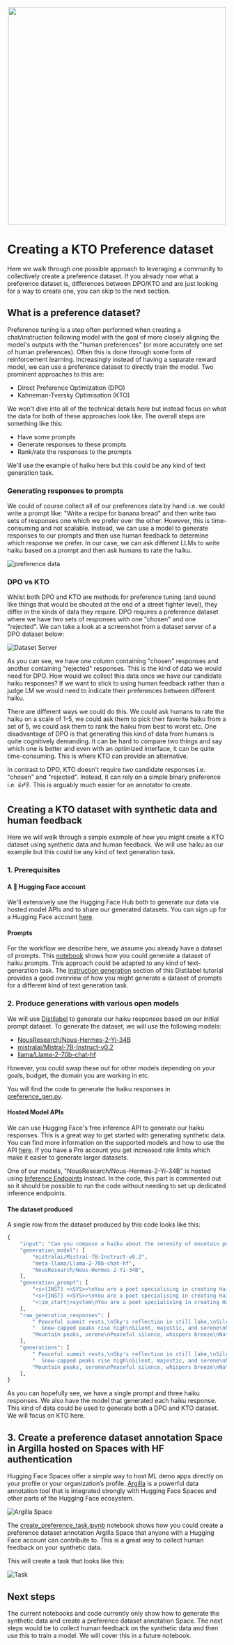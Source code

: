 <p align="center">
  <img src="kto-preference/assets/b822ac33-a10e-4da7-a36a-682b96d1fe0e.webp" width="500px"/>
</p>

# Creating a KTO Preference dataset

Here we walk through one possible approach to leveraging a community to collectively create a preference dataset. If you already now what a preference dataset is, differences between DPO/KTO and are just looking for a way to create one, you can skip to the next section.

## What is a preference dataset?

Preference tuning is a step often performed when creating a chat/instruction following model with the goal of more closely aligning the model's outputs with the "human preferences" (or more accurately one set of human preferences). Often this is done through some form of reinforcement learning. Increasingly instead of having a separate reward model, we can use a preference dataset to directly train the model. Two prominent approaches to this are:

- Direct Preference Optimization (DPO)
- Kahneman-Tversky Optimisation (KTO)

We won't dive into all of the technical details here but instead focus on what the data for both of these approaches look like. The overall steps are something like this:

- Have some prompts
- Generate responses to these prompts
- Rank/rate the responses to the prompts

We'll use the example of haiku here but this could be any kind of text generation task.

### Generating responses to prompts

We could of course collect all of our preferences data by hand i.e. we could write a prompt like: "Write a recipe for banana bread" and then write two sets of responses one which we prefer over the other. However, this is time-consuming and not scalable. Instead, we can use a model to generate responses to our prompts and then use human feedback to determine which response we prefer. In our case, we can ask different LLMs to write haiku based on a prompt and then ask humans to rate the haiku.

![preference data](assets/dpo.png)

### DPO vs KTO

Whilst both DPO and KTO are methods for preference tuning (and sound like things that would be shouted at the end of a street fighter level), they differ in the kinds of data they require. DPO requires a preference dataset where we have two sets of responses with one "chosen" and one "rejected". We can take a look at a screenshot from a dataset server of a DPO dataset below:

![Dataset Server](assets/viewer.png)

As you can see, we have one column containing "chosen" responses and another containing "rejected" responses. This is the kind of data we would need for DPO. How would we collect this data once we have our candidate haiku responses? If we want to stick to using human feedback rather than a judge LM we would need to indicate their preferences between different haiku.

There are different ways we could do this. We could ask humans to rate the haiku on a scale of 1-5, we could ask them to pick their favorite haiku from a set of 5, we could ask them to rank the haiku from best to worst etc. One disadvantage of DPO is that generating this kind of data from humans is quite cognitively demanding. It can be hard to compare two things and say which one is better and even with an optimized interface, it can be quite time-consuming. This is where KTO can provide an alternative.

In contrast to DPO, KTO doesn't require two candidate responses i.e. "chosen" and "rejected". Instead, it can rely on a simple binary preference i.e. 👍👎. This is arguably much easier for an annotator to create.

## Creating a KTO dataset with synthetic data and human feedback

Here we will walk through a simple example of how you might create a KTO dataset using synthetic data and human feedback. We will use haiku as our example but this could be any kind of text generation task. 

### 1. Prerequisites

#### A 🤗 Hugging Face account

We'll extensively use the Hugging Face Hub both to generate our data via hosted model APIs and to share our generated datasets. You can sign up for a Hugging Face account [here](https://huggingface.co/join).

#### Prompts

For the workflow we describe here, we assume you already have a dataset of prompts. This [notebook](https://github.com/davanstrien/haiku-dpo/blob/main/01_generate_haiku_prompts.ipynb) shows how you could generate a dataset of haiku prompts. This approach could be adapted to any kind of text-generation task. The [instruction generation](https://distilabel.argilla.io/latest/tutorials/create-a-math-preference-dataset/#instruction-generation) section of this Distilabel tutorial provides a good overview of how you might generate a dataset of prompts for a different kind of text generation task.

### 2. Produce generations with various open models

We will use [Distilabel](https://github.com/argilla-io/distilabel) to generate our haiku responses based on our initial prompt dataset. To generate the dataset, we will use the following models:

- [NousResearch/Nous-Hermes-2-Yi-34B](https://huggingface.co/NousResearch/Nous-Hermes-2-Yi-34B)
- [mistralai/Mistral-7B-Instruct-v0.2](https://huggingface.co/mistralai/Mistral-7B-Instruct-v0.2)
- [llama/Llama-2-70b-chat-hf](https://huggingface.co/llama/Llama-2-70b-chat-hf)

However, you could swap these out for other models depending on your goals, budget, the domain you are working in etc.

You will find the code to generate the haiku responses in [preference_gen.py](preference_gen.py).

#### Hosted Model APIs

We can use Hugging Face's free inference API to generate our haiku responses. This is a great way to get started with generating synthetic data. You can find more information on the supported models and how to use the API [here](https://huggingface.co/blog/inference-pro#supported-models). If you have a Pro account you get increased rate limits which make it easier to generate larger datasets.

One of our models, "NousResearch/Nous-Hermes-2-Yi-34B" is hosted using [Inference Endpoints](https://huggingface.co/inference-endpoints/dedicated) instead. In the code, this part is commented out so it should be possible to run the code without needing to set up dedicated inference endpoints.

#### The dataset produced

A single row from the dataset produced by this code looks like this:

```python
{
    "input": "Can you compose a haiku about the serenity of mountain peaks?",
    "generation_model": [
        "mistralai/Mistral-7B-Instruct-v0.2",
        "meta-llama/Llama-2-70b-chat-hf",
        "NousResearch/Nous-Hermes-2-Yi-34B",
    ],
    "generation_prompt": [
        "<s>[INST] <<SYS>>\nYou are a poet specialising in creating Haiku. \nYour haiku consist of three lines, with five syllables in the first line, seven in the second, and five in the third.\nBeyond being technically correct, your haiku should also be beautiful and meaningful. \nYou respond only with a haiku. You do not add anything else to your responses. \n\n<</SYS>>\n\nCan you compose a haiku about the serenity of mountain peaks? [/INST]",
        "<s>[INST] <<SYS>>\nYou are a poet specialising in creating Haiku. \nYour haiku consist of three lines, with five syllables in the first line, seven in the second, and five in the third.\nBeyond being technically correct, your haiku should also be beautiful and meaningful. \nYou respond only with a haiku. You do not add anything else to your responses. \n\n<</SYS>>\n\nCan you compose a haiku about the serenity of mountain peaks? [/INST]",
        "<|im_start|>system\nYou are a poet specialising in creating Haiku. \nYour haiku consist of three lines, with five syllables in the first line, seven in the second, and five in the third.\nBeyond being technically correct, your haiku should also be beautiful and meaningful. \nYou respond only with a haiku. You do not add anything else to your responses. \n\n<|im_end|>\n<|im_start|>user\nCan you compose a haiku about the serenity of mountain peaks?<|im_end|>\n<|im_start|>assistant\n",
    ],
    "raw_generation_responses": [
        " Peaceful summit rests,\nSky's reflection in still lake,\nSilence whispers on.",
        "  Snow-capped peaks rise high\nSilent, majestic, and serene\nNature's peaceful throne",
        "Mountain peaks, serene\nPeaceful silence, whispers breeze\nNature's tranquil song",
    ],
    "generations": [
        " Peaceful summit rests,\nSky's reflection in still lake,\nSilence whispers on.",
        "  Snow-capped peaks rise high\nSilent, majestic, and serene\nNature's peaceful throne",
        "Mountain peaks, serene\nPeaceful silence, whispers breeze\nNature's tranquil song",
    ],
}
```

As you can hopefully see, we have a single prompt and three haiku responses. We also have the model that generated each haiku response. This kind of data could be used to generate both a DPO and KTO dataset. We will focus on KTO here.

## 3. Create a preference dataset annotation Space in Argilla hosted on Spaces with HF authentication

Hugging Face Spaces offer a simple way to host ML demo apps directly on your profile or your organization’s profile. [Argilla](https://argilla.io/) is a powerful data annotation tool that is integrated strongly with Hugging Face Spaces and other parts of the Hugging Face ecosystem. 

![Argilla Space](assets/space.png)

The [create_preference_task.ipynb](create_preference_task.ipynb) notebook shows how you could create a preference dataset annotation Argilla Space that anyone with a Hugging Face account can contribute to. This is a great way to collect human feedback on your synthetic data.

This will create a task that looks like this:

![Task](assets/task.png)

## Next steps

The current notebooks and code currently only show how to generate the synthetic data and create a preference dataset annotation Space. The next steps would be to collect human feedback on the synthetic data and then use this to train a model. We will cover this in a future notebook.
